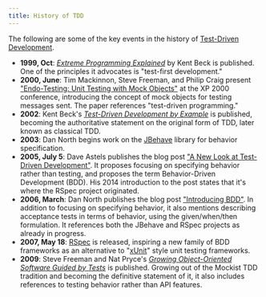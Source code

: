 ```yaml
---
title: History of TDD
---
```


The following are some of the key events in the history of [Test-Driven Development](Test-Driven-Development).

* **1999, Oct**: [*Extreme Programming Explained*][xpx] by Kent Beck is published. One of the principles it advocates is "test-first development."
* **2000, June**: Tim Mackinnon, Steve Freeman, and Philip Craig present ["Endo-Testing: Unit Testing with Mock Objects"][mock] at the XP 2000 conference, introducing the concept of mock objects for testing messages sent. The paper references "test-driven programming."
* **2002**: Kent Beck's [*Test-Driven Development by Example*][tdd] is published, becoming the authoritative statement on the original form of TDD, later known as classical TDD.
* **2003**: Dan North begins work on the [JBehave][jbehave] library for behavior specification.
* **2005, July 5**: Dave Astels publishes the blog post ["A New Look at Test-Driven Development"][new-look]. It proposes focusing on specifying behavior rather than testing, and proposes the term Behavior-Driven Development (BDD). His 2014 introduction to the post states that it's where the RSpec project originated.
* **2006, March**: Dan North publishes the blog post ["Introducing BDD"][bdd]. In addition to focusing on specifying behavior, it also mentions describing acceptance tests in terms of behavior, using the given/when/then formulation. It references both the JBehave and RSpec projects as already in progress.
* **2007, May 18**: [RSpec][rspec] is released, inspiring a new family of BDD frameworks as an alternative to "[xUnit][xunit]" style unit testing frameworks.
* **2009**: Steve Freeman and Nat Pryce's [*Growing Object-Oriented Software Guided by Tests*][goos] is published. Growing out of the Mockist TDD tradition and becoming the definitive statement of it, it also includes references to testing behavior rather than API features.

[bdd]: http://dannorth.net/introducing-bdd/
[goos]: https://www.amazon.com/Growing-Object-Oriented-Software-Guided-Tests/dp/0321503627/ref=sr_1_1
[jasmine]: http://jasmine.github.io/
[jbehave]: http://jbehave.org/
[mocha]: http://mochajs.org/
[mock]: http://www.ccs.neu.edu/research/demeter/related-work/extreme-programming/MockObjectsFinal.PDF
[new-look]: http://blog.daveastels.com.s3-website-us-west-2.amazonaws.com/2014/09/29/a-new-look-at-test-driven-development.html
[phpspec]: http://www.phpspec.net/
[quick]: https://github.com/Quick/Quick
[rspec]: http://rspec.info/
[tdd]: https://www.amazon.com/Test-Driven-Development-Kent-Beck/dp/0321146530/ref=sr_1_2
[xpx]: https://www.amazon.com/Extreme-Programming-Explained-Embrace-Change/dp/0201616416
[xunit]: https://en.wikipedia.org/wiki/XUnit